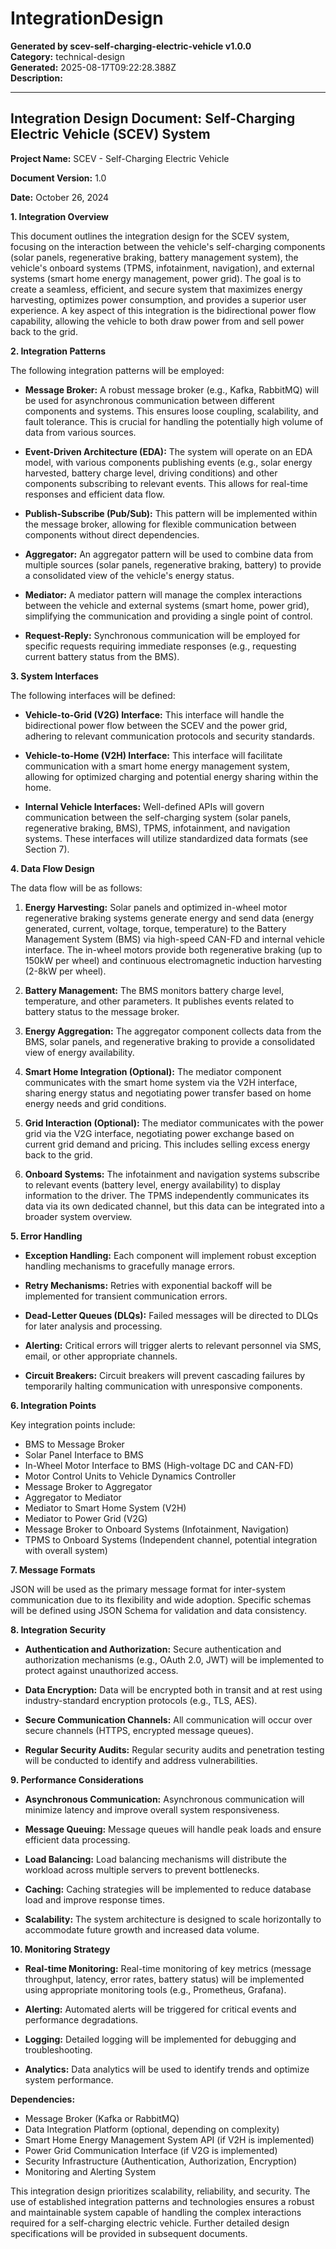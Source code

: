 # IntegrationDesign

**Generated by scev-self-charging-electric-vehicle v1.0.0**  
**Category:** technical-design  
**Generated:** 2025-08-17T09:22:28.388Z  
**Description:** 

---

## Integration Design Document: Self-Charging Electric Vehicle (SCEV) System

**Project Name:** SCEV - Self-Charging Electric Vehicle

**Document Version:** 1.0

**Date:** October 26, 2024


**1. Integration Overview**

This document outlines the integration design for the SCEV system, focusing on the interaction between the vehicle's self-charging components (solar panels, regenerative braking, battery management system), the vehicle's onboard systems (TPMS, infotainment, navigation), and external systems (smart home energy management, power grid). The goal is to create a seamless, efficient, and secure system that maximizes energy harvesting, optimizes power consumption, and provides a superior user experience.  A key aspect of this integration is the bidirectional power flow capability, allowing the vehicle to both draw power from and sell power back to the grid.

**2. Integration Patterns**

The following integration patterns will be employed:

* **Message Broker:** A robust message broker (e.g., Kafka, RabbitMQ) will be used for asynchronous communication between different components and systems. This ensures loose coupling, scalability, and fault tolerance.  This is crucial for handling the potentially high volume of data from various sources.

* **Event-Driven Architecture (EDA):** The system will operate on an EDA model, with various components publishing events (e.g., solar energy harvested, battery charge level, driving conditions) and other components subscribing to relevant events.  This allows for real-time responses and efficient data flow.

* **Publish-Subscribe (Pub/Sub):**  This pattern will be implemented within the message broker, allowing for flexible communication between components without direct dependencies.

* **Aggregator:** An aggregator pattern will be used to combine data from multiple sources (solar panels, regenerative braking, battery) to provide a consolidated view of the vehicle's energy status.

* **Mediator:** A mediator pattern will manage the complex interactions between the vehicle and external systems (smart home, power grid), simplifying the communication and providing a single point of control.

* **Request-Reply:**  Synchronous communication will be employed for specific requests requiring immediate responses (e.g., requesting current battery status from the BMS).

**3. System Interfaces**

The following interfaces will be defined:

* **Vehicle-to-Grid (V2G) Interface:** This interface will handle the bidirectional power flow between the SCEV and the power grid, adhering to relevant communication protocols and security standards.

* **Vehicle-to-Home (V2H) Interface:** This interface will facilitate communication with a smart home energy management system, allowing for optimized charging and potential energy sharing within the home.

* **Internal Vehicle Interfaces:**  Well-defined APIs will govern communication between the self-charging system (solar panels, regenerative braking, BMS), TPMS, infotainment, and navigation systems.  These interfaces will utilize standardized data formats (see Section 7).

**4. Data Flow Design**

The data flow will be as follows:

1. **Energy Harvesting:** Solar panels and optimized in-wheel motor regenerative braking systems generate energy and send data (energy generated, current, voltage, torque, temperature) to the Battery Management System (BMS) via high-speed CAN-FD and internal vehicle interface. The in-wheel motors provide both regenerative braking (up to 150kW per wheel) and continuous electromagnetic induction harvesting (2-8kW per wheel).

2. **Battery Management:** The BMS monitors battery charge level, temperature, and other parameters. It publishes events related to battery status to the message broker.

3. **Energy Aggregation:** The aggregator component collects data from the BMS, solar panels, and regenerative braking to provide a consolidated view of energy availability.

4. **Smart Home Integration (Optional):** The mediator component communicates with the smart home system via the V2H interface, sharing energy status and negotiating power transfer based on home energy needs and grid conditions.

5. **Grid Interaction (Optional):** The mediator communicates with the power grid via the V2G interface, negotiating power exchange based on current grid demand and pricing.  This includes selling excess energy back to the grid.

6. **Onboard Systems:**  The infotainment and navigation systems subscribe to relevant events (battery level, energy availability) to display information to the driver.  The TPMS independently communicates its data via its own dedicated channel, but this data can be integrated into a broader system overview.

**5. Error Handling**

* **Exception Handling:** Each component will implement robust exception handling mechanisms to gracefully manage errors.

* **Retry Mechanisms:** Retries with exponential backoff will be implemented for transient communication errors.

* **Dead-Letter Queues (DLQs):** Failed messages will be directed to DLQs for later analysis and processing.

* **Alerting:**  Critical errors will trigger alerts to relevant personnel via SMS, email, or other appropriate channels.

* **Circuit Breakers:** Circuit breakers will prevent cascading failures by temporarily halting communication with unresponsive components.

**6. Integration Points**

Key integration points include:

* BMS to Message Broker
* Solar Panel Interface to BMS
* In-Wheel Motor Interface to BMS (High-voltage DC and CAN-FD)
* Motor Control Units to Vehicle Dynamics Controller
* Message Broker to Aggregator
* Aggregator to Mediator
* Mediator to Smart Home System (V2H)
* Mediator to Power Grid (V2G)
* Message Broker to Onboard Systems (Infotainment, Navigation)
* TPMS to Onboard Systems (Independent channel, potential integration with overall system)

**7. Message Formats**

JSON will be used as the primary message format for inter-system communication due to its flexibility and wide adoption.  Specific schemas will be defined using JSON Schema for validation and data consistency.


**8. Integration Security**

* **Authentication and Authorization:**  Secure authentication and authorization mechanisms (e.g., OAuth 2.0, JWT) will be implemented to protect against unauthorized access.

* **Data Encryption:**  Data will be encrypted both in transit and at rest using industry-standard encryption protocols (e.g., TLS, AES).

* **Secure Communication Channels:**  All communication will occur over secure channels (HTTPS, encrypted message queues).

* **Regular Security Audits:**  Regular security audits and penetration testing will be conducted to identify and address vulnerabilities.


**9. Performance Considerations**

* **Asynchronous Communication:**  Asynchronous communication will minimize latency and improve overall system responsiveness.

* **Message Queuing:** Message queues will handle peak loads and ensure efficient data processing.

* **Load Balancing:** Load balancing mechanisms will distribute the workload across multiple servers to prevent bottlenecks.

* **Caching:** Caching strategies will be implemented to reduce database load and improve response times.

* **Scalability:** The system architecture is designed to scale horizontally to accommodate future growth and increased data volume.


**10. Monitoring Strategy**

* **Real-time Monitoring:**  Real-time monitoring of key metrics (message throughput, latency, error rates, battery status) will be implemented using appropriate monitoring tools (e.g., Prometheus, Grafana).

* **Alerting:**  Automated alerts will be triggered for critical events and performance degradations.

* **Logging:**  Detailed logging will be implemented for debugging and troubleshooting.

* **Analytics:**  Data analytics will be used to identify trends and optimize system performance.


**Dependencies:**

* Message Broker (Kafka or RabbitMQ)
* Data Integration Platform (optional, depending on complexity)
* Smart Home Energy Management System API (if V2H is implemented)
* Power Grid Communication Interface (if V2G is implemented)
* Security Infrastructure (Authentication, Authorization, Encryption)
* Monitoring and Alerting System


This integration design prioritizes scalability, reliability, and security.  The use of established integration patterns and technologies ensures a robust and maintainable system capable of handling the complex interactions required for a self-charging electric vehicle.  Further detailed design specifications will be provided in subsequent documents.
